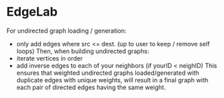 # EdgeLab

For undirected graph loading / generation:
 - only add edges where src <= dest. (up to user to keep / remove self loops)
Then, when building undirected graphs:
 - iterate vertices in order
 - add inverse edges to each of your neighbors (if yourID < neighID)
This ensures that weighted undirected graphs loaded/generated with duplicate edges with unique weights,
will result in a final graph with each pair of directed edges having the same weight.

